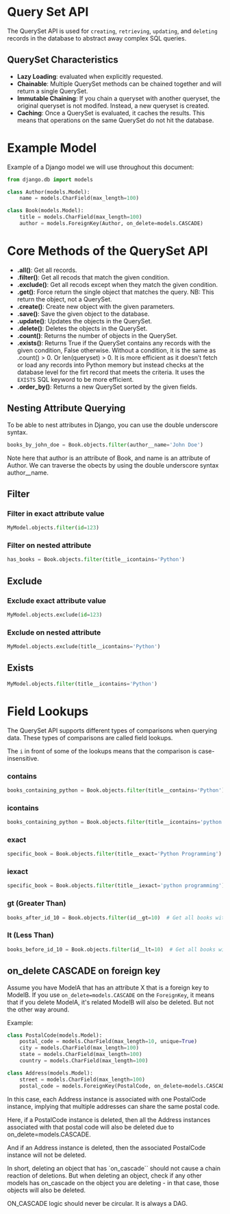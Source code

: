 
# Query Set API
The QuerySet API is used for `creating`, `retrieving`, `updating`, and `deleting` records in the database to abstract away complex SQL queries.

## QuerySet Characteristics
* **Lazy Loading**: evaluated when explicitly requested.
* **Chainable**: Multiple QuerySet methods can be chained together and will return a single QuerySet.
* **Immutable Chaining**: If you chain a queryset with another queryset, the original queryset is not modifed. Instead, a new queryset is created.
* **Caching**: Once a QuerySet is evaluated, it caches the results. This means that operations on the same QuerySet do not hit the database.


# Example Model
Example of a Django model we will use throughout this document:
```python
from django.db import models

class Author(models.Model):
    name = models.CharField(max_length=100)

class Book(models.Model):
    title = models.CharField(max_length=100)
    author = models.ForeignKey(Author, on_delete=models.CASCADE)
```


# Core Methods of the QuerySet API
* **.all()**: Get all records.
* **.filter()**: Get all recods that match the given condition.
* **.exclude()**: Get all recods except when they match the given condition.
* **.get()**: Force return the single object that matches the query. NB: This return the object, not a QuerySet.
* **.create()**: Create new object with the given parameters.
* **.save()**: Save the given object to the database.
* **.update()**: Updates the objects in the QuerySet.
* **.delete()**: Deletes the objects in the QuerySet.
* **.count()**: Returns the number of objects in the QuerySet.
* **.exists()**: Returns True if the QuerySet contains any records with the given condition, False otherwise. Without a condition, it is the same as .count() > 0. Or len(queryset) > 0. It is more efficient as it doesn’t fetch or load any records into Python memory but instead checks at the database level for the firt record that meets the criteria. It uses the `EXISTS` SQL keyword to be more efficient.
* **.order_by()**: Returns a new QuerySet sorted by the given fields.


## Nesting Attribute Querying
To be able to nest attributes in Django, you can use the double underscore syntax.
```py
books_by_john_doe = Book.objects.filter(author__name='John Doe')
```
Note here that author is an attribute of Book, and name is an attribute of Author. We can traverse the obects by using the double underscore syntax author__name.


## Filter

### Filter in exact attribute value
```python
MyModel.objects.filter(id=123)
```

### Filter on nested attribute
```python
has_books = Book.objects.filter(title__icontains='Python')
```


## Exclude

### Exclude exact attribute value
```python
MyModel.objects.exclude(id=123)
```

### Exclude on nested attribute
```python
MyModel.objects.exclude(title__icontains='Python')
```


## Exists
```python
MyModel.objects.filter(title__icontains='Python')
```


# Field Lookups
The QuerySet API supports different types of comparisons when querying data.
These types of comparisons are called field lookups.

The `i` in front of some of the lookups means that the comparison is case-insensitive.

### contains
```python
books_containing_python = Book.objects.filter(title__contains='Python')
```

### icontains
```python
books_containing_python = Book.objects.filter(title__icontains='python')  # Case insensitive
```

### exact
```python
specific_book = Book.objects.filter(title__exact='Python Programming')
```

### iexact
```python
specific_book = Book.objects.filter(title__iexact='python programming')  # Case insensitive
```

### gt (Greater Than)
```python
books_after_id_10 = Book.objects.filter(id__gt=10)  # Get all books with ID greater than 10
```

### lt (Less Than)
```python
books_before_id_10 = Book.objects.filter(id__lt=10)  # Get all books with ID less than 10
```

## on_delete CASCADE on foreign key
Assume you have ModelA that has an attribute X that is a foreign key to ModelB.
If you use `on_delete=models.CASCADE` on the `ForeignKey`, it means that if you delete ModelA, it's related ModelB will also be deleted. But not the other way around.

Example:
```python
class PostalCode(models.Model):
    postal_code = models.CharField(max_length=10, unique=True)
    city = models.CharField(max_length=100)
    state = models.CharField(max_length=100)
    country = models.CharField(max_length=100)

class Address(models.Model):
    street = models.CharField(max_length=100)
    postal_code = models.ForeignKey(PostalCode, on_delete=models.CASCADE)
```

In this case, each Address instance is associated with one PostalCode instance, implying that multiple addresses can share the same postal code.

Here, if a PostalCode instance is deleted, then all the Address instances associated with that postal code will also be deleted due to on_delete=models.CASCADE.

And if an Address instance is deleted, then the associated PostalCode instance will not be deleted.

In short, deleting an object that has `on_cascade`` should not cause a chain reaction of deletions. But when deleting an object, check if any other models has on_cascade on the object you are deleting - in that case, those objects will also be deleted.

ON_CASCADE logic should never be circular. It is always a DAG.
